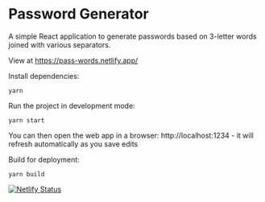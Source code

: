 # Password Generator

A simple React application to generate passwords based on 3-letter words joined with various separators.

View at https://pass-words.netlify.app/

Install dependencies:

```
yarn
```

Run the project in development mode:

```
yarn start
```
You can then open the web app in a browser: http://localhost:1234 - it will refresh automatically as you save edits


Build for deployment:

```
yarn build
```

[![Netlify Status](https://api.netlify.com/api/v1/badges/4714a215-5f86-4f32-84a3-aedb4f61a170/deploy-status)](https://app.netlify.com/sites/pass-words/deploys)